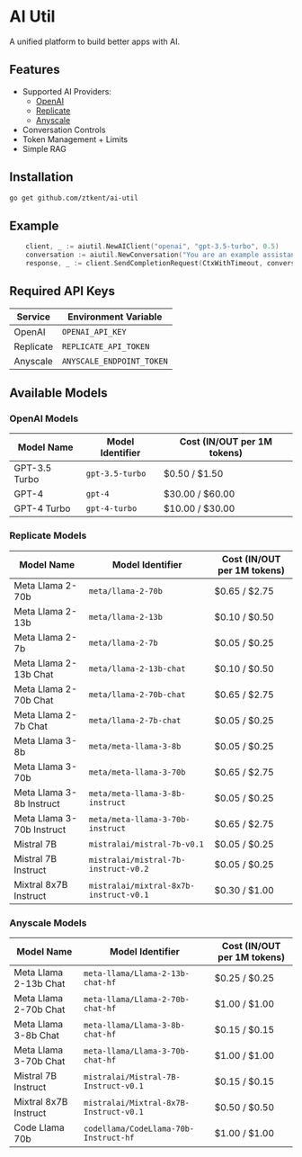 # AI Util
A unified platform to build better apps with AI.  

## Features 
- Supported AI Providers:
    - [OpenAI](https://platform.openai.com/docs/overview)
    - [Replicate](https://replicate.com/docs)
    - [Anyscale](https://docs.endpoints.anyscale.com/)
- Conversation Controls
- Token Management + Limits
- Simple RAG

## Installation
```bash
go get github.com/ztkent/ai-util
```

## Example
```go
	client, _ := aiutil.NewAIClient("openai", "gpt-3.5-turbo", 0.5)
	conversation := aiutil.NewConversation("You are an example assistant.", 100000, true)
    response, _ := client.SendCompletionRequest(CtxWithTimeout, conversation, "Say hello!")
```

## Required API Keys
| Service   | Environment Variable     |
|-----------|--------------------------|
| OpenAI    | `OPENAI_API_KEY`         |
| Replicate | `REPLICATE_API_TOKEN`    |
| Anyscale  | `ANYSCALE_ENDPOINT_TOKEN`|

## Available Models
### OpenAI Models
| Model Name | Model Identifier | Cost (IN/OUT per 1M tokens) |
|------------|------------------|-----------------------------|
| GPT-3.5 Turbo | `gpt-3.5-turbo` | $0.50 / $1.50 |
| GPT-4 | `gpt-4` | $30.00 / $60.00 |
| GPT-4 Turbo | `gpt-4-turbo` | $10.00 / $30.00 |

### Replicate Models
| Model Name | Model Identifier | Cost (IN/OUT per 1M tokens) |
|------------|------------------|-----------------------------|
| Meta Llama 2-70b | `meta/llama-2-70b` | $0.65 / $2.75 |
| Meta Llama 2-13b | `meta/llama-2-13b` | $0.10 / $0.50 |
| Meta Llama 2-7b | `meta/llama-2-7b` | $0.05 / $0.25 |
| Meta Llama 2-13b Chat | `meta/llama-2-13b-chat` | $0.10 / $0.50 |
| Meta Llama 2-70b Chat | `meta/llama-2-70b-chat` | $0.65 / $2.75 |
| Meta Llama 2-7b Chat | `meta/llama-2-7b-chat` | $0.05 / $0.25 |
| Meta Llama 3-8b | `meta/meta-llama-3-8b` | $0.05 / $0.25 |
| Meta Llama 3-70b | `meta/meta-llama-3-70b` | $0.65 / $2.75 |
| Meta Llama 3-8b Instruct | `meta/meta-llama-3-8b-instruct` | $0.05 / $0.25 |
| Meta Llama 3-70b Instruct | `meta/meta-llama-3-70b-instruct` | $0.65 / $2.75 |
| Mistral 7B | `mistralai/mistral-7b-v0.1` | $0.05 / $0.25 |
| Mistral 7B Instruct | `mistralai/mistral-7b-instruct-v0.2` | $0.05 / $0.25 |
| Mixtral 8x7B Instruct | `mistralai/mixtral-8x7b-instruct-v0.1` | $0.30 / $1.00 |

### Anyscale Models
| Model Name | Model Identifier | Cost (IN/OUT per 1M tokens) |
|------------|------------------|-----------------------------|
| Meta Llama 2-13b Chat | `meta-llama/Llama-2-13b-chat-hf` | $0.25 / $0.25 |
| Meta Llama 2-70b Chat | `meta-llama/Llama-2-70b-chat-hf` | $1.00 / $1.00 |
| Meta Llama 3-8b Chat | `meta-llama/Llama-3-8b-chat-hf` | $0.15 / $0.15 |
| Meta Llama 3-70b Chat | `meta-llama/Llama-3-70b-chat-hf` | $1.00 / $1.00 |
| Mistral 7B Instruct | `mistralai/Mistral-7B-Instruct-v0.1` | $0.15 / $0.15 |
| Mixtral 8x7B Instruct | `mistralai/Mixtral-8x7B-Instruct-v0.1` | $0.50 / $0.50 |
| Code Llama 70b | `codellama/CodeLlama-70b-Instruct-hf` | $1.00 / $1.00 |